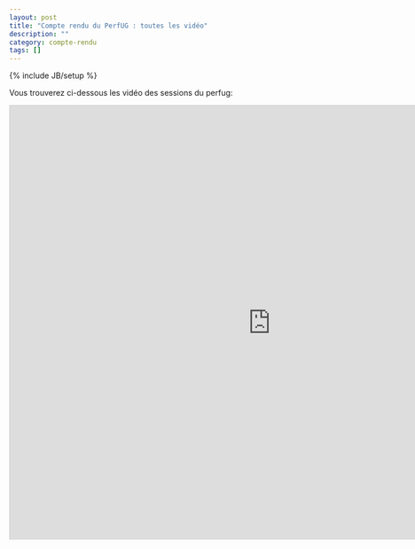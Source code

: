 ```yaml
---
layout: post
title: "Compte rendu du PerfUG : toutes les vidéo"
description: ""
category: compte-rendu
tags: []
---
```

{% include JB/setup %} 

Vous trouverez ci-dessous les vidéo des sessions du perfug:
<!-- more -->

<iframe src="http://tv.octo.com/channels/#perfug/" width="940" height="783" frameborder="0" marginwidth="0" marginheight="0" scrolling="no" style="border:1px solid #CCC;border-width:1px 1px 0;margin-bottom:5px"> </iframe>
